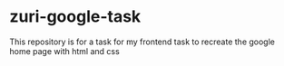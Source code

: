 # zuri-google-task
This repository is for a task for my frontend task to recreate the google home page with html and css
